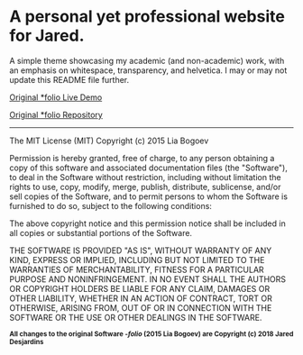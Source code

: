 # A personal yet professional website for Jared.
A simple theme showcasing my academic (and non-academic) work, with an emphasis on whitespace, transparency, and helvetica. I may or may not update this README file further.

<a href="http://liabogoev.com/-folio">Original *folio Live Demo</a>

<a href="https://github.com/bogoli/-folio">Original *folio Repository</a>

<hr/>

The MIT License (MIT)
Copyright (c) 2015 Lia Bogoev

Permission is hereby granted, free of charge, to any person obtaining a copy of this software and associated documentation files (the "Software"), to deal in the Software without restriction, including without limitation the rights to use, copy, modify, merge, publish, distribute, sublicense, and/or sell copies of the Software, and to permit persons to whom the Software is furnished to do so, subject to the following conditions:

The above copyright notice and this permission notice shall be included in all copies or substantial portions of the Software.

THE SOFTWARE IS PROVIDED "AS IS", WITHOUT WARRANTY OF ANY KIND, EXPRESS OR IMPLIED, INCLUDING BUT NOT LIMITED TO THE WARRANTIES OF MERCHANTABILITY, FITNESS FOR A PARTICULAR PURPOSE AND NONINFRINGEMENT. IN NO EVENT SHALL THE AUTHORS OR COPYRIGHT HOLDERS BE LIABLE FOR ANY CLAIM, DAMAGES OR OTHER LIABILITY, WHETHER IN AN ACTION OF CONTRACT, TORT OR OTHERWISE, ARISING FROM, OUT OF OR IN CONNECTION WITH THE SOFTWARE OR THE USE OR OTHER DEALINGS IN THE SOFTWARE.

<sub>**All changes to the original Software *-folio* (2015 Lia Bogoev) are Copyright (c) 2018 Jared Desjardins**</sub>
